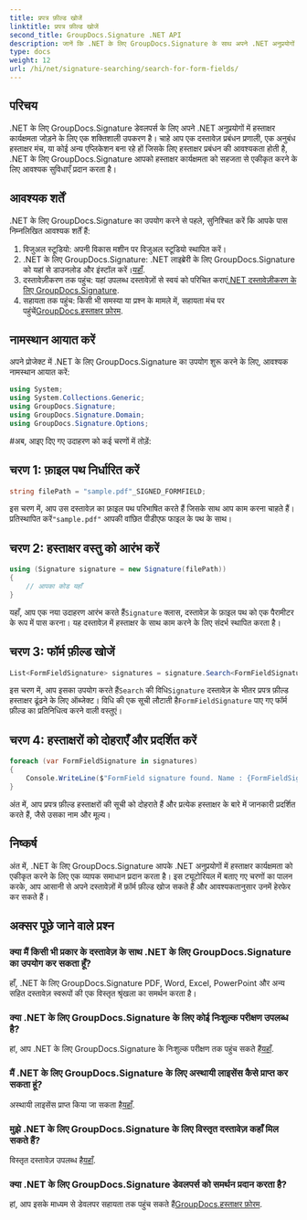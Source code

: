 ```yaml
---
title: प्रपत्र फ़ील्ड खोजें
linktitle: प्रपत्र फ़ील्ड खोजें
second_title: GroupDocs.Signature .NET API
description: जानें कि .NET के लिए GroupDocs.Signature के साथ अपने .NET अनुप्रयोगों में हस्ताक्षर कार्यक्षमता को कैसे एकीकृत किया जाए। निर्बाध दस्तावेज़ प्रबंधन के लिए हमारे चरण-दर-चरण का पालन करें।
type: docs
weight: 12
url: /hi/net/signature-searching/search-for-form-fields/
---
```

## परिचय
.NET के लिए GroupDocs.Signature डेवलपर्स के लिए अपने .NET अनुप्रयोगों में हस्ताक्षर कार्यक्षमता जोड़ने के लिए एक शक्तिशाली उपकरण है। चाहे आप एक दस्तावेज़ प्रबंधन प्रणाली, एक अनुबंध हस्ताक्षर मंच, या कोई अन्य एप्लिकेशन बना रहे हों जिसके लिए हस्ताक्षर प्रबंधन की आवश्यकता होती है, .NET के लिए GroupDocs.Signature आपको हस्ताक्षर कार्यक्षमता को सहजता से एकीकृत करने के लिए आवश्यक सुविधाएँ प्रदान करता है।
## आवश्यक शर्तें
.NET के लिए GroupDocs.Signature का उपयोग करने से पहले, सुनिश्चित करें कि आपके पास निम्नलिखित आवश्यक शर्तें हैं:
1. विजुअल स्टूडियो: अपनी विकास मशीन पर विजुअल स्टूडियो स्थापित करें।
2.  .NET के लिए GroupDocs.Signature: .NET लाइब्रेरी के लिए GroupDocs.Signature को यहां से डाउनलोड और इंस्टॉल करें।[यहाँ](https://releases.groupdocs.com/signature/net/).
3.  दस्तावेज़ीकरण तक पहुंच: यहां उपलब्ध दस्तावेज़ों से स्वयं को परिचित कराएं[.NET दस्तावेज़ीकरण के लिए GroupDocs.Signature](https://reference.groupdocs.com/signature/net/).
4.  सहायता तक पहुंच: किसी भी समस्या या प्रश्न के मामले में, सहायता मंच पर पहुंचें[GroupDocs.हस्ताक्षर फ़ोरम](https://forum.groupdocs.com/c/signature/13).

## नामस्थान आयात करें
अपने प्रोजेक्ट में .NET के लिए GroupDocs.Signature का उपयोग शुरू करने के लिए, आवश्यक नामस्थान आयात करें:
```csharp
using System;
using System.Collections.Generic;
using GroupDocs.Signature;
using GroupDocs.Signature.Domain;
using GroupDocs.Signature.Options;
```
#अब, आइए दिए गए उदाहरण को कई चरणों में तोड़ें:
## चरण 1: फ़ाइल पथ निर्धारित करें
```csharp
string filePath = "sample.pdf"_SIGNED_FORMFIELD;
```
 इस चरण में, आप उस दस्तावेज़ का फ़ाइल पथ परिभाषित करते हैं जिसके साथ आप काम करना चाहते हैं। प्रतिस्थापित करें`"sample.pdf"` आपकी वांछित पीडीएफ फाइल के पथ के साथ।
## चरण 2: हस्ताक्षर वस्तु को आरंभ करें
```csharp
using (Signature signature = new Signature(filePath))
{
    // आपका कोड यहाँ
}
```
 यहाँ, आप एक नया उदाहरण आरंभ करते हैं`Signature` क्लास, दस्तावेज़ के फ़ाइल पथ को एक पैरामीटर के रूप में पास करना। यह दस्तावेज़ में हस्ताक्षर के साथ काम करने के लिए संदर्भ स्थापित करता है।
## चरण 3: फॉर्म फ़ील्ड खोजें
```csharp
List<FormFieldSignature> signatures = signature.Search<FormFieldSignature>(SignatureType.FormField);
```
 इस चरण में, आप इसका उपयोग करते हैं`Search` की विधि`Signature` दस्तावेज़ के भीतर प्रपत्र फ़ील्ड हस्ताक्षर ढूंढने के लिए ऑब्जेक्ट। विधि की एक सूची लौटाती है`FormFieldSignature` पाए गए फॉर्म फ़ील्ड का प्रतिनिधित्व करने वाली वस्तुएं।
## चरण 4: हस्ताक्षरों को दोहराएँ और प्रदर्शित करें
```csharp
foreach (var FormFieldSignature in signatures)
{
    Console.WriteLine($"FormField signature found. Name : {FormFieldSignature.Name}. Value: {FormFieldSignature.Value}");
}
```
अंत में, आप प्रपत्र फ़ील्ड हस्ताक्षरों की सूची को दोहराते हैं और प्रत्येक हस्ताक्षर के बारे में जानकारी प्रदर्शित करते हैं, जैसे उसका नाम और मूल्य।

## निष्कर्ष
अंत में, .NET के लिए GroupDocs.Signature आपके .NET अनुप्रयोगों में हस्ताक्षर कार्यक्षमता को एकीकृत करने के लिए एक व्यापक समाधान प्रदान करता है। इस ट्यूटोरियल में बताए गए चरणों का पालन करके, आप आसानी से अपने दस्तावेज़ों में फ़ॉर्म फ़ील्ड खोज सकते हैं और आवश्यकतानुसार उनमें हेरफेर कर सकते हैं।
## अक्सर पूछे जाने वाले प्रश्न
### क्या मैं किसी भी प्रकार के दस्तावेज़ के साथ .NET के लिए GroupDocs.Signature का उपयोग कर सकता हूँ?
हाँ, .NET के लिए GroupDocs.Signature PDF, Word, Excel, PowerPoint और अन्य सहित दस्तावेज़ स्वरूपों की एक विस्तृत श्रृंखला का समर्थन करता है।
### क्या .NET के लिए GroupDocs.Signature के लिए कोई निःशुल्क परीक्षण उपलब्ध है?
 हां, आप .NET के लिए GroupDocs.Signature के निःशुल्क परीक्षण तक पहुंच सकते हैं[यहाँ](https://releases.groupdocs.com/).
### मैं .NET के लिए GroupDocs.Signature के लिए अस्थायी लाइसेंस कैसे प्राप्त कर सकता हूं?
 अस्थायी लाइसेंस प्राप्त किया जा सकता है[यहाँ](https://purchase.groupdocs.com/temporary-license/).
### मुझे .NET के लिए GroupDocs.Signature के लिए विस्तृत दस्तावेज़ कहाँ मिल सकते हैं?
 विस्तृत दस्तावेज़ उपलब्ध है[यहाँ](https://reference.groupdocs.com/signature/net/).
### क्या .NET के लिए GroupDocs.Signature डेवलपर्स को समर्थन प्रदान करता है?
 हां, आप इसके माध्यम से डेवलपर सहायता तक पहुंच सकते हैं[GroupDocs.हस्ताक्षर फ़ोरम](https://forum.groupdocs.com/c/signature/13).